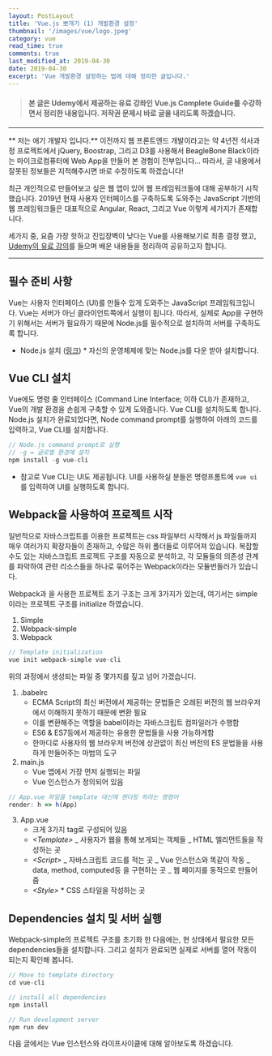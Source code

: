 ```yaml
---
layout: PostLayout
title: 'Vue.js 뽀개기 (1) 개발환경 설정'
thumbnail: '/images/vue/logo.jpeg'
category: vue
read_time: true
comments: true
last_modified_at: 2019-04-30
date: 2019-04-30
excerpt: 'Vue 개발환경 설정하는 법에 대해 정리한 글입니다.'
---
```


> #### 본 글은 Udemy에서 제공하는 유료 강좌인 Vue.js Complete Guide를 수강하면서 정리한 내용입니다. 저작권 문제시 바로 글을 내리도록 하겠습니다.

---

** 저는 애기 개발자 입니다.** 이전까지 웹 프론트엔드 개발이라고는 약 4년전 석사과정 프로젝트에서 jQuery, Boostrap, 그리고 D3를 사용해서 BeagleBone Black이라는 마이크로컴퓨터에 Web App을 만들어 본 경험이 전부입니다... 따라서, 글 내용에서 잘못된 정보들은 지적해주시면 바로 수정하도록 하겠습니다!

최근 개인적으로 만들어보고 싶은 웹 앱이 있어 웹 프레임워크들에 대해 공부하기 시작했습니다. 2019년 현재 사용자 인터페이스를 구축하도록 도와주는 JavaScript 기반의 웹 프레임워크들은 대표적으로 Angular, React, 그리고 Vue 이렇게 세가지가 존재합니다.

세가지 중, 요즘 가장 핫하고 진입장벽이 낮다는 Vue를 사용해보기로 최종 결정 했고, [Udemy의 유료 강의](https://www.udemy.com/vuejs-2-the-complete-guide/)를 들으며 배운 내용들을 정리하여 공유하고자 합니다.

---

## 필수 준비 사항

Vue는 사용자 인터페이스 (UI)를 만들수 있게 도와주는 JavaScript 프레임워크입니다. Vue는 서버가 아닌 클라이언트쪽에서 실행이 됩니다. 따라서, 실제로 App을 구현하기 위해서는 서버가 필요하기 때문에 Node.js를 필수적으로 설치하여 서버를 구축하도록 합니다.

- Node.js 설치 ([링크](https://nodejs.org/ko/)) \* 자신의 운영체제에 맞는 Node.js를 다운 받아 설치합니다.

## Vue CLI 설치

Vue에도 명령 줄 인터페이스 (Command Line Interface; 이하 CLI)가 존재하고, Vue의 개발 환경을 손쉽게 구축할 수 있게 도와줍니다. Vue CLI를 설치하도록 합니다.  
Node.js 설치가 완료되었다면, Node command prompt를 실행하여 아래의 코드를 입력하고, Vue CLI를 설치합니다.

```javascript
// Node.js command prompt로 실행
// -g = 글로벌 환경에 설치
npm install -g vue-cli
```

- 참고로 Vue CLI는 UI도 제공됩니다. UI를 사용하실 분들은 명령프롬트에 `vue ui`를 입력하여 UI를 실행하도록 합니다.

## Webpack을 사용하여 프로젝트 시작

일반적으로 자바스크립트를 이용한 프로젝트는 css 파일부터 시작해서 js 파일들까지 매우 여러가지 확장자들이 존재하고, 수많은 하위 폴더들로 이루어져 있습니다. 복잡할 수도 있는 자바스크립트 프로젝트 구조를 자동으로 분석하고, 각 모듈들의 의존성 관계를 파악하여 관련 리소스들을 하나로 묶어주는 Webpack이라는 모듈번들러가 있습니다.

Webpack과 을 사용한 프로젝트 초기 구조는 크게 3가지가 있는데, 여기서는 simple이라는 프로젝트 구조를 initialize 하였습니다.

1.  Simple
2.  Webpack-simple
3.  Webpack

```javascript
// Template initialization
vue init webpack-simple vue-cli
```

위의 과정에서 생성되는 파일 중 몇가지를 짚고 넘어 가겠습니다.

1. .babelrc
   - ECMA Script의 최신 버전에서 제공하는 문법들은 오래된 버전의 웹 브라우저에서 이해하지 못하기 때문에 변환 필요
   - 이를 변환해주는 역할을 babel이라는 자바스크립트 컴파일러가 수행함
   - ES6 & ES7등에서 제공하는 유용한 문법들을 사용 가능하게함
   - 한마디로 사용자의 웹 브라우저 버전에 상관없이 최신 버전의 ES 문법들을 사용하게 만들어주는 마법의 도구
2. main.js
   - Vue 앱에서 가장 먼저 실행되는 파일
   - Vue 인스턴스가 정의되어 있음

```javascript
// App.vue 파일을 template 대신에 렌더링 하라는 명령어
render: h => h(App)
```

3. App.vue
   - 크게 3가지 tag로 구성되어 있음
   - _\<Template\>_
     _ 사용자가 웹을 통해 보게되는 객체들
     _ HTML 엘리먼트들을 작성하는 곳
   - _\<Script\>_
     _ 자바스크립트 코드를 적는 곳
     _ Vue 인스턴스와 똑같이 작동
     _ data, method, computed등 을 구현하는 곳
     _ 웹 페이지를 동적으로 만들어줌
   - _\<Style\>_ \* CSS 스타일을 작성하는 곳

## Dependencies 설치 및 서버 실행

Webpack-simple의 프로젝트 구조를 초기화 한 다음에는, 현 상태에서 필요한 모든 dependencies들을 설치합니다.
그리고 설치가 완료되면 실제로 서버를 열어 작동이 되는지 확인해 봅니다.

```javascript
// Move to template directory
cd vue-cli

// install all dependencies
npm install

// Run development server
npm run dev
```

다음 글에서는 Vue 인스턴스와 라이프사이클에 대해 알아보도록 하겠습니다.
